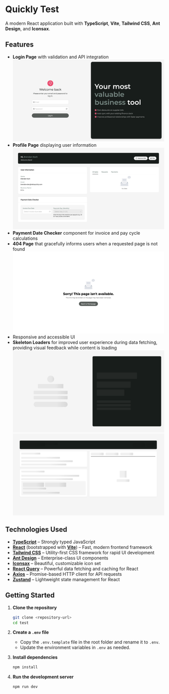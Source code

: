 # Quickly Test

A modern React application built with **TypeScript**, **Vite**, **Tailwind CSS**, **Ant Design**, and **Iconsax**.

## Features

- **Login Page** with validation and API integration
![Login page](image.png)
- **Profile Page** displaying user information
![Profile Page](image-2.png)
- **Payment Date Checker** component for invoice and pay cycle calculations
- **404 Page** that gracefully informs users when a requested page is not found
![Not_Found Page](image-1.png)
- Responsive and accessible UI
- **Skeleton Loaders** for improved user experience during data fetching, providing visual feedback while content is loading
![Login Page Skeleton](image-3.png)
![Profile Page Skeleton](image-4.png)

## Technologies Used

- [**TypeScript**](https://www.typescriptlang.org/) – Strongly typed JavaScript
- [**React**](https://react.dev/) (bootstrapped with [**Vite**](https://vitejs.dev/)) – Fast, modern frontend framework
- [**Tailwind CSS**](https://tailwindcss.com/) – Utility-first CSS framework for rapid UI development
- [**Ant Design**](https://ant.design/) – Enterprise-class UI components
- [**Iconsax**](https://iconsax.io/) – Beautiful, customizable icon set
- [**React Query**](https://tanstack.com/query/latest) – Powerful data fetching and caching for React
- [**Axios**](https://axios-http.com/) – Promise-based HTTP client for API requests
- [**Zustand**](https://zustand-demo.pmnd.rs/) – Lightweight state management for React

## Getting Started

1. **Clone the repository**
   ```bash
   git clone <repository-url>
   cd test
   ```

2. **Create a `.env` file**
   - Copy the `.env.template` file in the root folder and rename it to `.env`.
   - Update the environment variables in `.env` as needed.

3. **Install dependencies**
   ```bash
   npm install
   ```

4. **Run the development server**
   ```bash
   npm run dev
   ```
  
